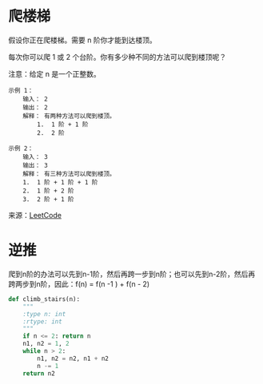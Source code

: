 # 爬楼梯
假设你正在爬楼梯。需要 n 阶你才能到达楼顶。

每次你可以爬 1 或 2 个台阶。你有多少种不同的方法可以爬到楼顶呢？

注意：给定 n 是一个正整数。

```
示例 1：
    输入： 2
    输出： 2
    解释： 有两种方法可以爬到楼顶。
        1.  1 阶 + 1 阶
        2.  2 阶
        
示例 2：
    输入： 3
    输出： 3
    解释： 有三种方法可以爬到楼顶。
    1.  1 阶 + 1 阶 + 1 阶
    2.  1 阶 + 2 阶
    3.  2 阶 + 1 阶
```

来源：[LeetCode](https://leetcode-cn.com/problems/climbing-stairs)

# 逆推
爬到n阶的办法可以先到n-1阶，然后再跨一步到n阶；也可以先到n-2阶，然后再跨两步到n阶，因此：f(n) = f(n -1 ) + f(n - 2)

```python
def climb_stairs(n):
    """
    :type n: int
    :rtype: int
    """
    if n <= 2: return n
    n1, n2 = 1, 2
    while n > 2:
        n1, n2 = n2, n1 + n2
        n -= 1
    return n2
```








